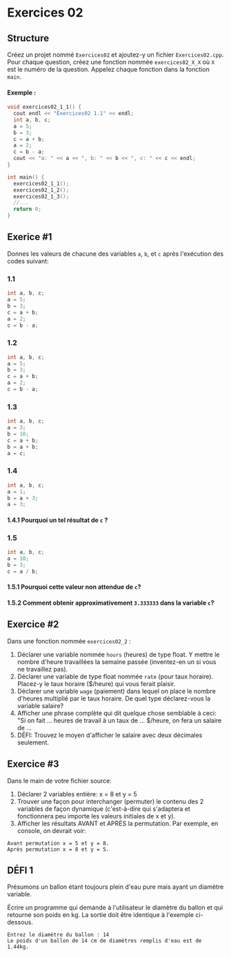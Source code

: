 # Exercices 02

## Structure

Créez un projet nommé `Exercices02` et ajoutez-y un fichier `Exercices02.cpp`. Pour chaque question, créez une fonction nommée `exercices02_X_X` où `X` est le numéro de la question. Appelez chaque fonction dans la fonction `main`.

#### Exemple :

```cpp
void exercices02_1_1() {
  cout endl << "Exercices02 1.1" << endl;
  int a, b, c;
  a = 5;
  b = 3;
  c = a + b;
  a = 2;
  c = b - a;
  cout << "a: " << a << ", b: " << b << ", c: " << c << endl;
}

int main() {
  exercices02_1_1();
  exercices02_1_2();
  exercices02_1_3();
  //...
  return 0;
}
```

## Exerice #1

Donnes les valeurs de chacune des variables `a`, `b`, et `c` après l'exécution des codes suivant:

### 1.1

```cpp
int a, b, c;
a = 5;
b = 3;
c = a + b;
a = 2;
c = b - a;
```

### 1.2

```cpp
int a, b, c;
a = 5;
b = 3;
c = a + b;
a = 2;
c = b - a;
```

### 1.3

```cpp
int a, b, c;
a = 3;
b = 10;
c = a + b;
b = a + b;
a = c;
```

### 1.4

```cpp
int a, b, c;
a = 1;
b = a + 3;
a = 3;
```

#### 1.4.1 Pourquoi un tel résultat de `c` ?

### 1.5

```cpp
int a, b, c;
a = 10;
b = 3;
c = a / b;
```

#### 1.5.1 Pourquoi cette valeur non attendue de `c`?

#### 1.5.2 Comment obtenir approximativement `3.333333` dans la variable `c`?

## Exercice #2

Dans une fonction nommée `exercices02_2` :

1. Déclarer une variable nommée `hours` (heures) de type float. Y mettre le nombre d'heure travaillées la semaine passée (inventez-en un si vous ne travaillez pas).
2. Déclarer une variable de type float nommée `rate` (pour taux horaire). Placez-y le taux horaire ($/heure) qui vous ferait plaisir.
3. Déclarer une variable `wage` (paiement) dans lequel on place le nombre d'heures multiplié par le taux horaire. De quel type déclarez-vous la variable salaire?
4. Afficher une phrase complète qui dit quelque chose semblable à ceci: "Si on fait ... heures de travail à un taux de ... $/heure, on fera un salaire de ...
5. DÉFI: Trouvez le moyen d'afficher le salaire avec deux décimales seulement.

## Exercice #3

Dans le main de votre fichier source:

1. Déclarer 2 variables entière: x = 8 et y = 5
2. Trouver une façon pour interchanger (permuter) le contenu des 2 variables de façon dynamique (c'est-à-dire qui s'adaptera et fonctionnera peu importe les valeurs initiales de x et y).
3. Afficher les résultats AVANT et APRÈS la permutation. Par exemple, en console, on devrait voir:

```
Avant permutation x = 5 et y = 8.
Après permutation x = 8 et y = 5.
```

## DÉFI 1

Présumons un ballon étant toujours plein d'eau pure mais ayant un diamètre variable.

Écrire un programme qui demande à l'utilisateur le diamètre du ballon et qui retourne son poids en kg. La sortie doit être identique à l'exemple ci-dessous.

```plaintext
Entrez le diamètre du ballon : 14
Le poids d'un ballon de 14 cm de diamètres remplis d'eau est de 1.44kg.
```
